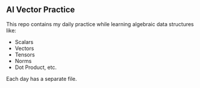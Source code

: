 ## AI Vector Practice

This repo contains my daily practice while learning algebraic data structures like:
- Scalars
- Vectors
- Tensors
- Norms
- Dot Product, etc.

Each day has a separate file.
